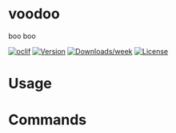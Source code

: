 voodoo
======

boo boo

[![oclif](https://img.shields.io/badge/cli-oclif-brightgreen.svg)](https://oclif.io)
[![Version](https://img.shields.io/npm/v/voodoo.svg)](https://npmjs.org/package/voodoo)
[![Downloads/week](https://img.shields.io/npm/dw/voodoo.svg)](https://npmjs.org/package/voodoo)
[![License](https://img.shields.io/npm/l/voodoo.svg)](https://github.com/rsurfings/voodoo/blob/master/package.json)

<!-- toc -->
# Usage
<!-- usage -->
# Commands
<!-- commands -->

